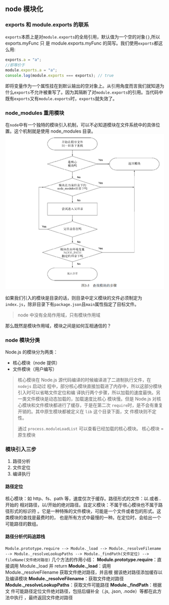 ## node 模块化

### exports 和 module.exports 的联系

`exports`本质上是对`module.exports`的全局引用，默认值为一个空的对象`{}`,所以 exports.myFunc 只 是
module.exports.myFunc 的简写。我们使用`exports`都这么用:

```js
exports.a = "a";
//即等价于
module.exports.a = "a";
console.log(module.exports === exports); // true
```

即将变量作为一个属性挂在到默认输出的空对象上。从引用角度而言我们就知道为什么`exports`不允许被重写了。因为其隔断了对`module.exports`的引用。当代码中既有`exports`又有`module.exports`时，`exports`就失效了。

### node_modules 重用模块

在`node`中有一个独特的模块引入机制，可以不必知道模块在文件系统中的具体位置。这个机制就是使用 node_modules 目录。
![模块查找机制](../../../asset/img/module.png)

如果我们引入的模块是目录的话，则目录中定义模块的文件必须制定为`index.js`，除非目录下有`package.json`且`main`属性指定了目标文件。

> node 中没有全局作用域，只有模块作用域

那么既然是模块作用域，模块之间是如何互相通信的？

### node 模块分类

Node.js 的模块分为两类：

-   核心模块（node 提供）
-   文件模块（用户编写）

> 核心模块在 Node.js 源代码编译的时候编译进了二进制执行文件，在 `nodejs` 启动过
> 程中，部分核心模块直接加载进了内存中，所以这部分模块引入时可以省略文件定位和编
> 译执行两个步骤，所以加载的速度最快。另一类文件模块是动态加载的，加载速度比核心
> 模块慢。但是 Node.js 对核心模块和文件模块都进行了缓存，于是在第二次
> `require`时，是不会有重复开销的。其中原生模块都被定义在 `lib` 这个目录下面，文
> 件模块则不定性。
>
> 通过 `process.moduleLoadList` 可以查看已经加载的核心模块。 核心模块 = 原生模块

### 模块引入三步

1. 路径分析
2. 文件定位
3. 编译执行

#### 路径定位

核心模块：如 http、fs、path 等，速度仅次于缓存。路径形式的文件：以.或者..开始的
相对路径，以/开始的绝对路径。自定义模块：不属于核心模块也不属于路径形式的标识符
。它是一种特殊的文件模块，可能是一个文件或者包的形式。这类模块的查找是最费时的，
也是所有方式中最慢的一种。在定位时，会给出一个可能路径的数组。

#### 路径分析代码追踪栈

`Module.prototype.require --> Module._load --> Module._resolveFilename --> Module._resolveLookupPaths --> Module._findPath(文件定位) --> fileName(文件绝对路径)`
几个方法的作用小结： **Module.prototype.require**：直接调用 Module.\_load 并
return **Module.\_load**：调用 Module.\_resolveFilename 获取文件绝对路径，并且根
据该绝对路径添加缓存以及编译模块 **Module.\_resolveFilename**：获取文件绝对路径
**Module.\_resolveLookupPaths**：获取文件可能路径 **Module.\_findPath**：根据文
件可能路径定位文件绝对路径，包括后缀补全（.js, .json, .node）等都在此方法中执行
，最终返回文件绝对路径
